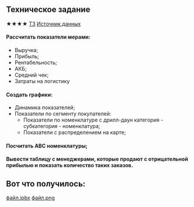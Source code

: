 ## Техническое задание  

★★★★	[ТЗ](https://app.powerbi.com/view?r=eyJrIjoiYjVmZDQ0ZTAtMGFmOS00MDlmLTk5NmQtM2EwNjIxNWY1OGI2IiwidCI6ImMyNzFkZmIwLWUxMWEtNGFhYi04ZDQ0LWFmNDAyNGVjMDM0MiIsImMiOjh9)
        [Источник данных](https://docs.google.com/spreadsheets/d/1c7YKrQemFCdnUAMjogE63VHMxXqvbWbdFV1QGLaINBQ/edit?usp=sharing)
#### Рассчитать показатели мерами:  
- Выручка;  
- Прибыль;  
- Рентабельность;  
- АКБ;  
- Средний чек;  
- Затраты на логистику  
#### Создать графики:  
- Динамика показателей;  
- Показатели по сегменту покупателей:  
  - Показатели по номенклатуре с дрилл-даун категория - субкатегория - номенклатура;  
  - Показатели с распределением на карте;  
#### Посчитать АВС номенклатуры;  
#### Вывести таблицу с менеджерами, которые продают с отрицательной прибылью и показать количество таких заказов.  

## Вот что получилось:
[файл.ipbx](https://github.com/moseevaevgeniya/BI-systems/blob/e0666db0a8f246054bcc7ea05c167ced20d506f1/1.Case%20Power%20BI/%D0%9C%D0%BE%D1%81%D0%B5%D0%B5%D0%B2%D0%B0_%D0%B0%D0%BD%D0%B0%D0%BB%D0%B8%D1%82%D0%B8%D0%BA%D0%B0%20%D0%BF%D1%80%D0%BE%D0%B4%D0%B0%D0%B6-%D1%80%D0%B5%D0%B7%D1%83%D0%BB%D1%8C%D1%82%D0%B0%D1%82%20(1).pbix)  [файл.png](https://github.com/moseevaevgeniya/BI-systems/blob/31cb73af4f31b74382ccff648b4e753135f91949/1.Case%20Power%20BI/2023-04-06_20-13-59.png)
